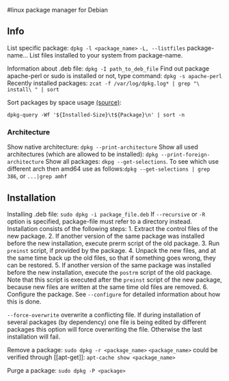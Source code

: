 #linux 
package manager for Debian

## Info
List specific package:   `dpkg -l <package_name>`
`-L, --listfiles` package-name...
	List files installed to your system from package-name.
	
Information about .deb file:   `dpkg -I path_to_deb_file`
Find out package apache-perl or sudo is installed or not, type command: `dpkg -s apache-perl`
Recently installed packages:
	`zcat -f /var/log/dpkg.log* | grep "\ install\ " | sort`

Sort packages by space usage [(source)](https://www.google.com/url?sa=t&rct=j&q=&esrc=s&source=web&cd=&ved=1ahUKEwi7_eK959v0AhWBYsAKHSmbADMQFnoECAsQAQ&url=https%3A%2F%2Funix.stackexchange.com%2Fquestions%2F40442%2Fwhich-installed-software-packages-use-the-most-disk-space-on-debian&usg=AOvVaw2gixurBZ6VpVBTDIKyRLRc):  
```shell
dpkg-query -Wf '${Installed-Size}\t${Package}\n' | sort -n
```

### Architecture
Show native architecture: `dpkg --print-architecture`
Show all used architectures (which are allowed to be installed): `dpkg --print-foreign-architecture`
Show all packages: `dkpg --get-selections`. To see which use different arch then amd64 use as follows:`dpkg --get-selections | grep 386`, or `...|grep amhf`

## Installation
Installing .deb file:
`sudo dpkg -i package_file.deb`
	If `--recursive` or `-R` option is specified, package-file must refer to a directory instead.
	Installation consists of the following steps:
	  1. Extract the control files of the new package.
	  2. If another version of the same package was installed before the new installation, execute prerm script of the old package.
	  3. Run `preinst` script, if provided by the package.
	  4. Unpack the new files, and at the same time back up the old files, so that if something goes wrong, they can be restored.
	  5.  If another version of the same package was installed before the new installation, execute the `postrm` script of the old package. Note that this script is executed after
	  the `preinst` script of the new package, because new files are written at the same time old files are removed.
	  6. Configure the package. See `--configure` for detailed information about how this is done.

`--force-overwrite` overwrite a conflicting file. If during installation of several packages (by dependency) one file is being edited by different packages this option will force overwriting the file. Otherwise the last installation will fail.

Remove a package:  `sudo dpkg -r <package_name>`
	`<package_name>` could be verified through [[apt-get]]:  `apt-cache show <package_name>`

Purge a package: `sudo dpkg -P <package>`


